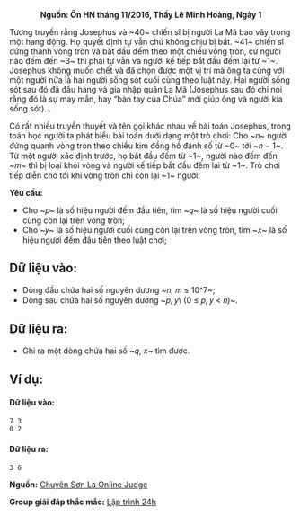 **<center>Nguồn: Ôn HN tháng 11/2016, Thầy Lê Minh Hoàng, Ngày 1</center>**

Tương truyền rằng Josephus và ~40~ chiến sĩ bị người La Mã bao vây trong một hang động. Họ quyết định tự vẫn chứ không chịu bị bắt. ~41~ chiến sĩ đứng thành vòng tròn và bắt đầu đếm theo một chiều vòng tròn, cứ người nào đếm đến ~3~ thì phải tự vẫn và người kế tiếp bắt đầu đếm lại từ ~1~. Josephus không muốn chết và đã chọn được một vị trí mà ông ta cùng với một người nữa là hai người sống sót cuối cùng theo luật này. Hai người sống sót sau đó đã đầu hàng và gia nhập quân La Mã (Josephus sau đó chỉ nói rằng đó là sự may mắn, hay “bàn tay của Chúa” mới giúp ông và người kia sống sót)…

Có rất nhiều truyền thuyết và tên gọi khác nhau về bài toán Josephus, trong toán học người ta phát biểu bài toán dưới dạng một trò chơi: Cho ~𝑛~ người đứng quanh vòng tròn theo chiều kim đồng hồ đánh số từ ~0~ tới ~𝑛 − 1~. Từ một người xác định trước, họ bắt đầu đếm từ ~1~, người nào đếm đến ~𝑚~ thì bị loại khỏi vòng và người kế tiếp bắt đầu đếm lại từ ~1~. Trò chơi tiếp diễn cho tới khi vòng tròn chỉ còn lại ~1~ người.

**Yêu cầu:**
- Cho ~𝑝~ là số hiệu người đếm đầu tiên, tìm ~𝑞~ là số hiệu người cuối cùng còn lại trên vòng tròn;
- Cho ~𝑦~ là số hiệu người cuối cùng còn lại trên vòng tròn, tìm ~𝑥~ là số hiệu người đếm đầu tiên theo luật chơi;

## Dữ liệu vào:
- Dòng đầu chứa hai số nguyên dương ~𝑛, 𝑚 ≤ 10^7~;
- Dòng sau chứa hai số nguyên dương ~𝑝, 𝑦\ (0 ≤ 𝑝, 𝑦 < 𝑛)~.

## Dữ liệu ra:
- Ghi ra một dòng chứa hai số ~𝑞, 𝑥~ tìm được.

## Ví dụ:
#### Dữ liệu vào:
```
7 3
0 2
```

#### Dữ liệu ra:
```
3 6
```
**Nguồn:** [Chuyên Sơn La Online Judge](http://csloj.ddns.net/)

**Group giải đáp thắc mắc:** [Lập trình 24h](https://www.facebook.com/groups/1386904321519984)